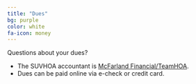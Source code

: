 ```yaml
---
title: "Dues"
bg: purple
color: white
fa-icon: money
---
```


Questions about your dues?
- The SUVHOA accountant is [McFarland Financial/TeamHOA](https://teamhoa.com/).
- Dues can be paid online via e-check or credit card.
